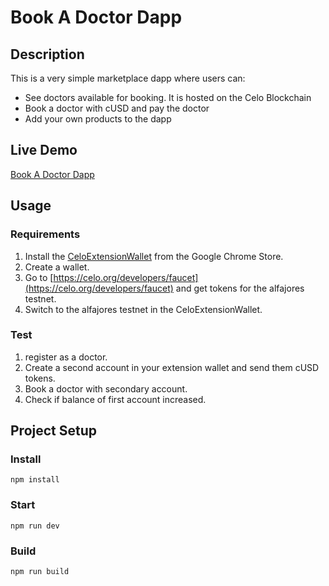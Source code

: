 # Book A Doctor Dapp


## Description
This is a very simple marketplace dapp where users can:
* See doctors available for booking. It is hosted on the Celo Blockchain
* Book a doctor with cUSD and pay the doctor
* Add your own products to the dapp

## Live Demo
[Book A Doctor Dapp](https://segzyi.github.io/celo101/)

## Usage

### Requirements
1. Install the [CeloExtensionWallet](https://chrome.google.com/webstore/detail/celoextensionwallet/kkilomkmpmkbdnfelcpgckmpcaemjcdh?hl=en) from the Google Chrome Store.
2. Create a wallet.
3. Go to [https://celo.org/developers/faucet](https://celo.org/developers/faucet) and get tokens for the alfajores testnet.
4. Switch to the alfajores testnet in the CeloExtensionWallet.

### Test
1. register as a doctor.
2. Create a second account in your extension wallet and send them cUSD tokens.
3. Book a doctor with secondary account.
4. Check if balance of first account increased.


## Project Setup

### Install
```
npm install
```

### Start
```
npm run dev
```

### Build
```
npm run build
